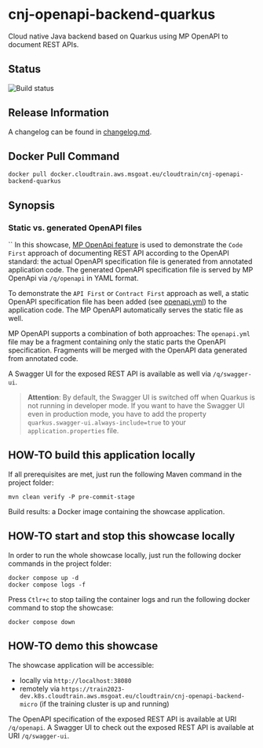 # cnj-openapi-backend-quarkus

Cloud native Java backend based on Quarkus using MP OpenAPI to document REST APIs.

## Status

![Build status](https://codebuild.eu-west-1.amazonaws.com/badges?uuid=eyJlbmNyeXB0ZWREYXRhIjoiZmoyTzBGYnBJUUhaU2V0bGwzZmg1NXdEL0dJejVFN2xVd2ZRNzUxM1c3SWxPYVBLemNBNU5UZm1XTE96MUNCS3BlS203OERIM0piVmpUbFYwbCs3dllzPSIsIml2UGFyYW1ldGVyU3BlYyI6Iko0aUFLNFAvYTRXeHhFM2wiLCJtYXRlcmlhbFNldFNlcmlhbCI6MX0%3D&branch=main)

## Release Information

A changelog can be found in [changelog.md](changelog.md).

## Docker Pull Command

`docker pull docker.cloudtrain.aws.msgoat.eu/cloudtrain/cnj-openapi-backend-quarkus`

## Synopsis

### Static vs. generated OpenAPI files
``
In this showcase, [MP OpenApi feature](https://github.com/eclipse/microprofile-open-api) is used to demonstrate the `Code First` approach
of documenting REST API according to the OpenAPI standard: the actual OpenAPI specification file is generated from
annotated application code. The generated OpenAPI specification file is served by MP OpenApi via `/q/openapi` in YAML format.

To demonstrate the `API First` or `Contract First` approach as well, a static OpenAPI specification file has been
added (see [openapi.yml](src/main/resources/META-INF/openapi.yml)) to the application code. The MP OpenAPI automatically
serves the static file as well.

MP OpenAPI supports a combination of both approaches: The `openapi.yml` file may be a fragment containing only the
static parts the OpenAPI specification. Fragments will be merged with the OpenAPI data generated from annotated code.

A Swagger UI for the exposed REST API is available as well via `/q/swagger-ui`.

> __Attention__: By default, the Swagger UI is switched off when Quarkus is not running in developer mode. If you want
> to have the Swagger UI even in production mode, you have to add the property `quarkus.swagger-ui.always-include=true`
> to your `application.properties` file.

## HOW-TO build this application locally

If all prerequisites are met, just run the following Maven command in the project folder:

```shell 
mvn clean verify -P pre-commit-stage
```

Build results: a Docker image containing the showcase application.

## HOW-TO start and stop this showcase locally

In order to run the whole showcase locally, just run the following docker commands in the project folder:

```shell 
docker compose up -d
docker compose logs -f 
```

Press `Ctlr+c` to stop tailing the container logs and run the following docker command to stop the showcase:

```shell 
docker compose down
```

## HOW-TO demo this showcase

The showcase application will be accessible:
* locally via `http://localhost:38080`
* remotely via `https://train2023-dev.k8s.cloudtrain.aws.msgoat.eu/cloudtrain/cnj-openapi-backend-micro` (if the training cluster is up and running)

The OpenAPI specification of the exposed REST API is available at URI `/q/openapi`.
A Swagger UI to check out the exposed REST API is available at URI `/q/swagger-ui`.
